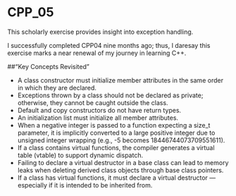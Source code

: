 # CPP_05

This scholarly exercise provides insight into exception handling.

I successfully completed CPP04 nine months ago; thus, I daresay this exercise marks a near renewal of my journey in learning C++.

##“Key Concepts Revisited”

+ A class constructor must initialize member attributes in the same order in which they are declared.
+ Exceptions thrown by a class should not be declared as private; otherwise, they cannot be caught outside the class.
+ Default and copy constructors do not have return types.
+ An initialization list must initialize all member attributes.
+ When a negative integer is passed to a function expecting a size_t parameter, it is implicitly converted to a large positive integer due to unsigned integer wrapping (e.g., -5 becomes 18446744073709551611).
+ If a class contains virtual functions, the compiler generates a virtual table (vtable) to support dynamic dispatch.
+ Failing to declare a virtual destructor in a base class can lead to memory leaks when deleting derived class objects through base class pointers.
+ If a class has virtual functions, it must declare a virtual destructor — especially if it is intended to be inherited from.
